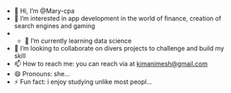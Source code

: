 - 👋 Hi, I’m @Mary-cpa
- 👀 I’m interested in app development in the world of finance, creation of search engines and gaming
- - 🌱 I’m currently learning data science
- 💞️ I’m looking to collaborate on divers projects to challenge and build my skill 
- 📫 How to reach me: you can reach via at kimanimesh@gmail.com 
- 😄 Pronouns: she...
- ⚡ Fun fact: i enjoy studying unlike most peopl...

<!---
Mary-cpa/Mary-cpa is a ✨ special ✨ repository because its `README.md` (this file) appears on your GitHub profile.
You can click the Preview link to take a look at your changes.
--->
